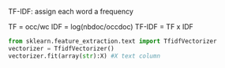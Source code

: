 TF-IDF: assign each word a frequency

TF = occ/wc
IDF = log(nbdoc/occdoc)
TF-IDF = TF x IDF
```python
from sklearn.feature_extraction.text import TfidfVectorizer
vectorizer = TfidfVectorizer()
vectorizer.fit(array(str):X) #X text column
```
